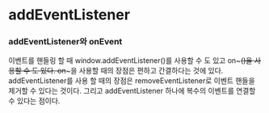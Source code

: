 # addEventListener

### addEventListener와 onEvent
이벤트를 핸들링 할 때 window.addEventListener()를 사용할 수 도 있고 on~~~()을 사용할 수 도 있다.
on~~~을 사용할 때의 장점은 편하고 간결하다는 것에 있다.
addEventListener를 사용 할 때의 장점은 removeEventListener로 이벤트 핸들을 제거할 수 있다는 것이다. 그리고 addEventListener 하나에 복수의 이벤트를 연결할 수 있다는 점이다.